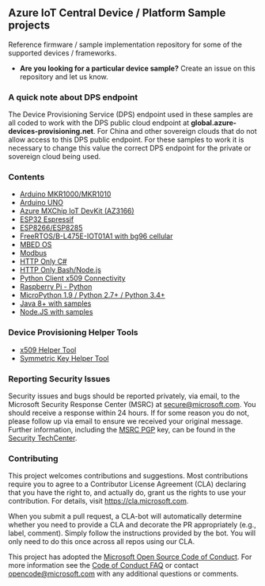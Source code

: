 ## Azure IoT Central Device / Platform Sample projects

Reference firmware / sample implementation repository for some of the supported devices / frameworks.

- **Are you looking for a particular device sample?**
Create an issue on this repository and let us know.

### A quick note about DPS endpoint

The Device Provisioning Service (DPS) endpoint used in these samples are all coded to work with the DPS public cloud endpoint at **global.azure-devices-provisioning.net**.  For China and other sovereign clouds that do not allow access to this DPS public endpoint.  For these samples to work it is necessary to change this value the correct DPS endpoint for the private or sovereign cloud being used.

### Contents

- [Arduino MKR1000/MKR1010](https://github.com/firedog1024/mkr1000-iotc)
- [Arduino UNO](https://github.com/firedog1024/arduino-uno-wifi-iotc)
- [Azure MXChip IoT DevKit (AZ3166)](./MXCHIP)
- [ESP32 Espressif](./ESP32)
- [ESP8266/ESP8285](./ESP8266)
- [FreeRTOS/B-L475E-IOT01A1 with bg96 cellular](freeRTOS/b-l475e-iot01a1-bg96-verizon/)
- [MBED OS](./MBED_OS)
- [Modbus](https://github.com/zhaodong2013062/Azure_IoT_Central_Modbus_Gateway/)
- [HTTP Only C#](./HttpOnly/CSharp)
- [HTTP Only Bash/Node.js](./HttpOnly/Bash)
- [Python Client x509 Connectivity](https://github.com/Azure/dps-certgen/tree/py_sample/samples/python)
- [Raspberry Pi - Python](./RaspberryPi)
- [MicroPython 1.9 / Python 2.7+ / Python 3.4+](https://pypi.org/project/iotc/)
- [Java 8+ with samples](https://github.com/lucadruda/iotc-java-device-client)
- [Node.JS with samples](https://github.com/lucadruda/iotc-nodejs-device-client)


### Device Provisioning Helper Tools

- [x509 Helper Tool](https://github.com/Azure/dps-certgen)
- [Symmetric Key Helper Tool](https://github.com/Azure/dps-keygen)


### Reporting Security Issues

Security issues and bugs should be reported privately, via email, to the Microsoft Security
Response Center (MSRC) at [secure@microsoft.com](mailto:secure@microsoft.com). You should
receive a response within 24 hours. If for some reason you do not, please follow up via
email to ensure we received your original message. Further information, including the
[MSRC PGP](https://technet.microsoft.com/en-us/security/dn606155) key, can be found in
the [Security TechCenter](https://technet.microsoft.com/en-us/security/default).

### Contributing

This project welcomes contributions and suggestions.  Most contributions require you to agree to a
Contributor License Agreement (CLA) declaring that you have the right to, and actually do, grant us
the rights to use your contribution. For details, visit https://cla.microsoft.com.

When you submit a pull request, a CLA-bot will automatically determine whether you need to provide
a CLA and decorate the PR appropriately (e.g., label, comment). Simply follow the instructions
provided by the bot. You will only need to do this once across all repos using our CLA.

This project has adopted the [Microsoft Open Source Code of Conduct](https://opensource.microsoft.com/codeofconduct/).
For more information see the [Code of Conduct FAQ](https://opensource.microsoft.com/codeofconduct/faq/) or
contact [opencode@microsoft.com](mailto:opencode@microsoft.com) with any additional questions or comments.
